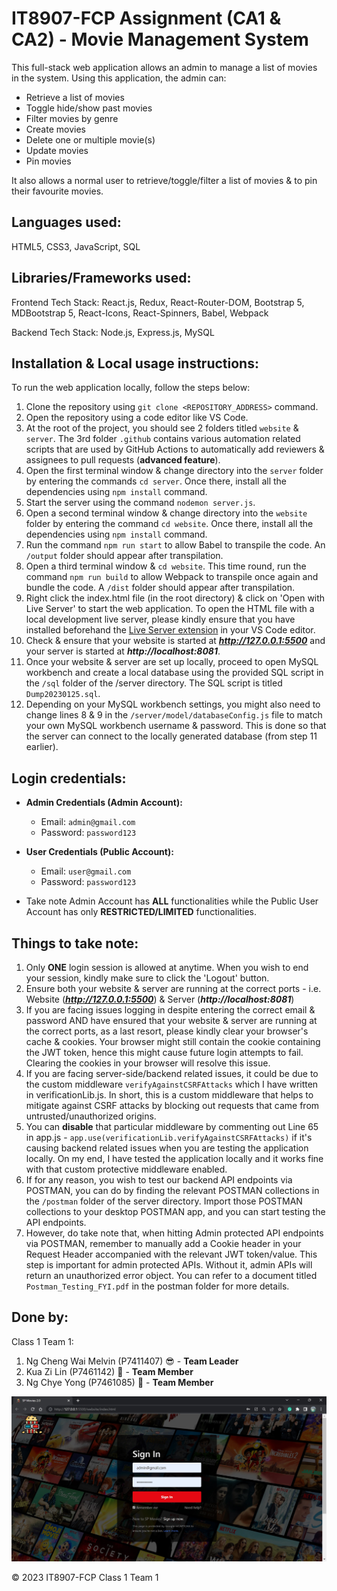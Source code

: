 # IT8907-FCP Assignment (CA1 & CA2) - Movie Management System

This full-stack web application allows an admin to manage a list of movies in the system. Using this application, the admin can:

- Retrieve a list of movies
- Toggle hide/show past movies
- Filter movies by genre
- Create movies
- Delete one or multiple movie(s)
- Update movies
- Pin movies

It also allows a normal user to retrieve/toggle/filter a list of movies & to pin their favourite movies.

## Languages used:

HTML5, CSS3, JavaScript, SQL

## Libraries/Frameworks used:

Frontend Tech Stack: React.js, Redux, React-Router-DOM, Bootstrap 5, MDBootstrap 5, React-Icons, React-Spinners, Babel, Webpack

Backend Tech Stack: Node.js, Express.js, MySQL

## Installation & Local usage instructions:

To run the web application locally, follow the steps below:

1. Clone the repository using `git clone <REPOSITORY_ADDRESS>` command.
2. Open the repository using a code editor like VS Code.
3. At the root of the project, you should see 2 folders titled `website` & `server`. The 3rd folder `.github` contains various automation related scripts that are used by GitHub Actions to automatically add reviewers & assignees to pull requests (**advanced feature**).
4. Open the first terminal window & change directory into the `server` folder by entering the commands `cd server`. Once there, install all the dependencies using `npm install` command.
5. Start the server using the command `nodemon server.js`.
6. Open a second terminal window & change directory into the `website` folder by entering the command `cd website`. Once there, install all the dependencies using `npm install` command.
7. Run the command `npm run start` to allow Babel to transpile the code. An `/output` folder should appear after transpilation.
8. Open a third terminal window & `cd website`. This time round, run the command `npm run build` to allow Webpack to transpile once again and bundle the code. A `/dist` folder should appear after transpilation.
9. Right click the index.html file (in the root directory) & click on 'Open with Live Server' to start the web application. To open the HTML file with a local development live server, please kindly ensure that you have installed beforehand the [Live Server extension](https://marketplace.visualstudio.com/items?itemName=ritwickdey.LiveServer) in your VS Code editor.
10. Check & ensure that your website is started at ***http://127.0.0.1:5500*** and your server is started at **_http://localhost:8081_**.
11. Once your website & server are set up locally, proceed to open MySQL workbench and create a local database using the provided SQL script in the `/sql` folder of the /server directory. The SQL script is titled `Dump20230125.sql`.
12. Depending on your MySQL workbench settings, you might also need to change lines 8 & 9 in the `/server/model/databaseConfig.js` file to match your own MySQL workbench username & password. This is done so that the server can connect to the locally generated database (from step 11 earlier).

## Login credentials:

- **Admin Credentials (Admin Account):**

  - Email: `admin@gmail.com`
  - Password: `password123`

- **User Credentials (Public Account):**

  - Email: `user@gmail.com`
  - Password: `password123`

- Take note Admin Account has **ALL** functionalities while the Public User Account has only **RESTRICTED/LIMITED** functionalities.

## Things to take note:

1. Only **ONE** login session is allowed at anytime. When you wish to end your session, kindly make sure to click the 'Logout' button.
2. Ensure both your website & server are running at the correct ports - i.e. Website (***http://127.0.0.1:5500***) & Server (**_http://localhost:8081_**)
3. If you are facing issues logging in despite entering the correct email & password AND have ensured that your website & server are running at the correct ports, as a last resort, please kindly clear your browser's cache & cookies. Your browser might still contain the cookie containing the JWT token, hence this might cause future login attempts to fail. Clearing the cookies in your browser will resolve this issue.
4. If you are facing server-side/backend related issues, it could be due to the custom middleware `verifyAgainstCSRFAttacks` which I have written in verificationLib.js. In short, this is a custom middleware that helps to mitigate against CSRF attacks by blocking out requests that came from untrusted/unauthorized origins.
5. You can **disable** that particular middleware by commenting out Line 65 in app.js - `app.use(verificationLib.verifyAgainstCSRFAttacks)` if it's causing backend related issues when you are testing the application locally. On my end, I have tested the application locally and it works fine with that custom protective middleware enabled.
6. If for any reason, you wish to test our backend API endpoints via POSTMAN, you can do by finding the relevant POSTMAN collections in the `/postman` folder of the server directory. Import those POSTMAN collections to your desktop POSTMAN app, and you can start testing the API endpoints.
7. However, do take note that, when hitting Admin protected API endpoints via POSTMAN, remember to manually add a Cookie header in your Request Header accompanied with the relevant JWT token/value. This step is important for admin protected APIs. Without it, admin APIs will return an unauthorized error object. You can refer to a document titled `Postman_Testing_FYI.pdf` in the postman folder for more details.

## Done by:

Class 1 Team 1:

1. Ng Cheng Wai Melvin (P7411407) 😎 - **Team Leader**
2. Kua Zi Lin (P7461142) 👿 - **Team Member**
3. Ng Chye Yong (P7461085) 🥶 - **Team Member**

<img src="./website/src/img/demo.jpg" alt="Homepage Image"/>

© 2023 IT8907-FCP Class 1 Team 1
